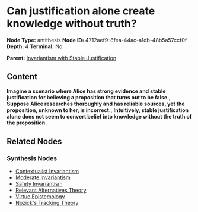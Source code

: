# Can justification alone create knowledge without truth?

**Node Type:** antithesis
**Node ID:** 4712aef9-8fea-44ac-a1db-48b5a57ccf0f
**Depth:** 4
**Terminal:** No

**Parent:** [Invariantism with Stable Justification](invariantism-with-stable-justification-synthesis-81c38323-98b4-408c-9ad6-38b4972990d0.md)

## Content

**Imagine a scenario where Alice has strong evidence and stable justification for believing a proposition that turns out to be false.**, **Suppose Alice researches thoroughly and has reliable sources, yet the proposition, unknown to her, is incorrect.**, **Intuitively, stable justification alone does not seem to convert belief into knowledge without the truth of the proposition.**

## Related Nodes

### Synthesis Nodes

- [Contextualist Invariantism](contextualist-invariantism-synthesis-2befcd63-4620-4b2c-bcd2-13b93687de0f.md)
- [Moderate Invariantism](moderate-invariantism-synthesis-8629f1ce-8d46-48cb-9090-709879b5b81d.md)
- [Safety Invariantism](safety-invariantism-synthesis-bef68b31-7c84-458b-bf28-91ae644f7b6b.md)
- [Relevant Alternatives Theory](relevant-alternatives-theory-synthesis-780de337-c7e6-4c7a-b9bc-67996977ffc9.md)
- [Virtue Epistemology](virtue-epistemology-synthesis-5beae1d6-0c7a-4b55-a982-9b7916b0b7d5.md)
- [Nozick's Tracking Theory](nozicks-tracking-theory-synthesis-2a7080be-6bfb-45c2-b69d-5a10075a6b05.md)

